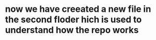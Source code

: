 # now we have creeated a new file in the second floder hich is used to understand how the repo works